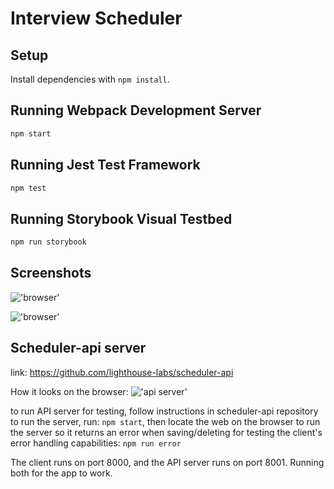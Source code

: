 # Interview Scheduler

## Setup

Install dependencies with `npm install`.

## Running Webpack Development Server

```sh
npm start
```

## Running Jest Test Framework

```sh
npm test
```

## Running Storybook Visual Testbed

```sh
npm run storybook
```

## Screenshots
!['browser'](https://user-images.githubusercontent.com/114049732/228948979-64355f17-8e89-46f2-bcf9-1f89a0987109.png)

!['browser'](https://user-images.githubusercontent.com/114049732/228949039-2ec6180d-185b-476b-a74d-26da7e413c6c.png)

## Scheduler-api server
link: https://github.com/lighthouse-labs/scheduler-api

How it looks on the browser:
!['api server'](https://user-images.githubusercontent.com/114049732/228948919-f908b869-9495-4f88-bab9-77b7ed25b056.png)

to run API server for testing, follow instructions in scheduler-api repository 
to run the server, run: `npm start`, then locate the web on the browser
to run the server so it returns an error when saving/deleting for testing the client's error handling capabilities: `npm run error`

The client runs on port 8000, and the API server runs on port 8001. Running both for the app to work.
<!-- 
The server provides endpoints for three resource types: days, appointments, and interviewers. 
Below is a list of all routes available from the scheduler-api:
  "GET_DAYS":         http://localhost:8001/api/days,
  "GET_APPOINTMENTS": http://localhost:8001/api/appointments,
  "GET_INTERVIEWERS": http://localhost:8001/api/interviewers,

run `npm run error` to configure the API server with a TEST_ERROR environment variable.
-->

<!-- TESTING OUT THE TOOLS
I. to try the live reloading feature of the Webpack development server.
1. open the project directory in VS Code
2. add the contents of the sidebar (given below) to the Application component in the src/components/Application.js file
<img
  className="sidebar--centered"
  src="images/logo.png"
  alt="Interview Scheduler"
/>
<hr className="sidebar__separator sidebar--centered" />
<nav className="sidebar__menu"></nav>
<img
  className="sidebar__lhl sidebar--centered"
  src="images/lhl.png"
  alt="Lighthouse Labs"
/>
3. save the changes

II. Storybook
  Follow the steps below to try the component testing environment.
1. Close the webpack-dev-server process (Ctrl+C should kill the process)
2. From the root directory of the project and type npm run storybook
3. Connect to the Storybook server using your browser
4. Expand the list of stories for the Button component
we will use Storybook to implement the Button component.
  we'll use the stories defined in stories/index.js to test the different functionality required.
This environment can be used to iterate on styles because it provides a basic interface to test all states. 
  with larger applications some styles may only be applied after a long login flow and some edge case errors. 
  Immediate feedback is possible when looking at the component in isolation.
Once you have confirmed that the environment is working, you can shut down the server. We run the Storybook server on port 9009 which means you can run it in parallel with webpack-dev-server.

The @storybook/addon-actions addon is used to display the data received by event handlers.
  The addon-actions addon for Storybook is already installed in your Interview Scheduler project. You can read about it on its documentation page, @storybook/addon-actions, but you should not install it.
  To display the "Actions" panel in Storybook, press A.

III. Jest
The Jest environment allows us to test components without a browser. The default tests are very simple. They only confirm that each component can render without throwing an exception.

Follow the steps below to try the automated testing capabilities of the Jest framework.
1. Run the 'npm run test' command to start the Jest testing environment
2. Press a to run all tests if prompted
3. Confirm that the existing tests pass
The two existing tests should both pass.

Watch Usage in Jest:
 › Press a to run all tests.
 › Press f to run only failed tests.
 › Press q to quit watch mode.
 › Press p to filter by a filename regex pattern.
 › Press t to filter by a test name regex pattern.
 › Press w to show more options 
 › Press o to only run tests for the files that have changed.
 › Press Enter to trigger a test run.

When the test runner starts, it checks for changes to the files. If there are none, it will wait for changes before running the tests. We can press the a key to run all tests.

Follow the steps below to make a failing test.
1. Remove the return <></>; line from the Button component
2. Save the src/components/Button.js file
The test runner is in "watch" mode. When we save a file, it will notice the change and run the tests against the latest code.
The output should now contain a lot of red text. The application is broken because the Button component does not return anything.

note: We are running Jest in the "Host" environment to speed up the start time. 
  It also removes some of the challenges with watching files for updates. 
  If we run the tests within the vagrant "Guest" environment, then the tests will not run automatically.

TOTAL TOOL COMMANDS
in package.json:
"scripts": {
  "start": "react-scripts start",
}
  "test": "react-scripts test",
  "storybook": "start-storybook -p 9009 -s public --ci"
A developer can run npm start, npm test or npm run storybook to start their preferred environment.

-->